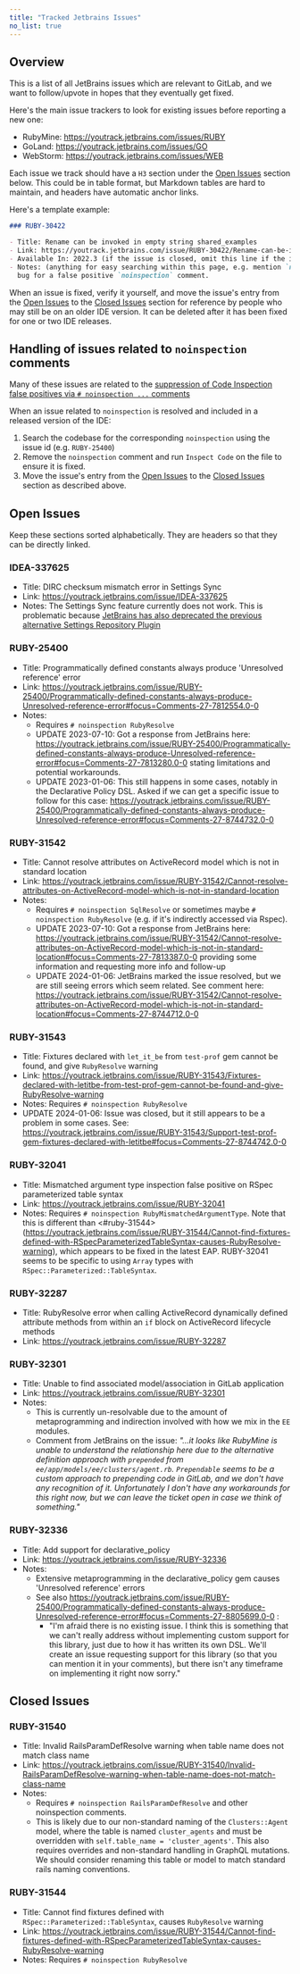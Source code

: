 ```yaml
---
title: "Tracked Jetbrains Issues"
no_list: true
---
```


## Overview

This is a list of all JetBrains issues which are relevant to GitLab, and we want to follow/upvote
in hopes that they eventually get fixed.

Here's the main issue trackers to look for existing issues before reporting a new one:

- RubyMine: <https://youtrack.jetbrains.com/issues/RUBY>
- GoLand: <https://youtrack.jetbrains.com/issues/GO>
- WebStorm: <https://youtrack.jetbrains.com/issues/WEB>

Each issue we track should have a `H3` section under the [Open Issues](#open-issues) section below.
This could be in table format, but Markdown tables are hard to maintain, and headers have automatic anchor links.

Here's a template example:

```markdown
### RUBY-30422

- Title: Rename can be invoked in empty string shared_examples
- Link: https://youtrack.jetbrains.com/issue/RUBY-30422/Rename-can-be-invoked-in-empty-string-sharedexamples
- Available In: 2022.3 (if the issue is closed, omit this line if the issue is still open)
- Notes: (anything for easy searching within this page, e.g. mention `noinspection` if this is a
  bug for a false positive `noinspection` comment.
```

When an issue is fixed, verify it yourself, and move the issue's entry from the [Open Issues](#open-issues) to the [Closed Issues](#closed-issues) section for reference by people who may still be on an older IDE version. It can be deleted after it has been fixed for one or two IDE releases.

## Handling of issues related to `noinspection` comments

Many of these issues are related to the [suppression of Code Inspection false positives via `# noinspection ...` comments](/handbook/tools-and-tips/editors-and-ides/jetbrains-ides/code-inspection/#suppressing-false-positives-with-noinspection-comments)

When an issue related to `noinspection` is resolved and included in a released version of the IDE:

1. Search the codebase for the corresponding `noinspection` using the issue id (e.g. `RUBY-25400`)
1. Remove the `noinspection` comment and run `Inspect Code` on the file to ensure it is fixed.
1. Move the issue's entry from the [Open Issues](#open-issues) to the [Closed Issues](#closed-issues) section as described above.

## Open Issues

Keep these sections sorted alphabetically. They are headers so that they can be directly linked.

### IDEA-337625

- Title: DIRC checksum mismatch error in Settings Sync
- Link: <https://youtrack.jetbrains.com/issue/IDEA-337625>
- Notes: The Settings Sync feature currently does not work. This is problematic because [JetBrains has also deprecated the previous alternative Settings Repository Plugin](/handbook/tools-and-tips/editors-and-ides/jetbrains-ides/setup-and-config/#update-2023-11)

### RUBY-25400

- Title: Programmatically defined constants always produce 'Unresolved reference' error
- Link: <https://youtrack.jetbrains.com/issue/RUBY-25400/Programmatically-defined-constants-always-produce-Unresolved-reference-error#focus=Comments-27-7812554.0-0>
- Notes:
  - Requires `# noinspection RubyResolve`
  - UPDATE 2023-07-10: Got a response from JetBrains here: <https://youtrack.jetbrains.com/issue/RUBY-25400/Programmatically-defined-constants-always-produce-Unresolved-reference-error#focus=Comments-27-7813280.0-0> stating limitations and potential workarounds.
  - UPDATE 2023-01-06: This still happens in some cases, notably in the Declarative Policy DSL. Asked if we can get a specific issue to follow for this case:
    <https://youtrack.jetbrains.com/issue/RUBY-25400/Programmatically-defined-constants-always-produce-Unresolved-reference-error#focus=Comments-27-8744732.0-0>

### RUBY-31542

- Title: Cannot resolve attributes on ActiveRecord model which is not in standard location
- Link: <https://youtrack.jetbrains.com/issue/RUBY-31542/Cannot-resolve-attributes-on-ActiveRecord-model-which-is-not-in-standard-location>
- Notes:
  - Requires `# noinspection SqlResolve` or sometimes maybe `# noinspection RubyResolve` (e.g. if it's indirectly accessed via Rspec).
  - UPDATE 2023-07-10: Got a response from JetBrains here: <https://youtrack.jetbrains.com/issue/RUBY-31542/Cannot-resolve-attributes-on-ActiveRecord-model-which-is-not-in-standard-location#focus=Comments-27-7813387.0-0> providing some information and requesting more info and follow-up
  - UPDATE 2024-01-06: JetBrains marked the issue resolved, but we are still seeing errors which seem related. See comment here:
    <https://youtrack.jetbrains.com/issue/RUBY-31542/Cannot-resolve-attributes-on-ActiveRecord-model-which-is-not-in-standard-location#focus=Comments-27-8744712.0-0>

### RUBY-31543

- Title: Fixtures declared with `let_it_be` from `test-prof` gem cannot be found, and give `RubyResolve` warning
- Link: <https://youtrack.jetbrains.com/issue/RUBY-31543/Fixtures-declared-with-letitbe-from-test-prof-gem-cannot-be-found-and-give-RubyResolve-warning>
- Notes: Requires `# noinspection RubyResolve`
- UPDATE 2024-01-06: Issue was closed, but it still appears to be a problem in some cases. See:
  <https://youtrack.jetbrains.com/issue/RUBY-31543/Support-test-prof-gem-fixtures-declared-with-letitbe#focus=Comments-27-8744742.0-0>

### RUBY-32041

- Title: Mismatched argument type inspection false positive on RSpec parameterized table syntax
- Link: <https://youtrack.jetbrains.com/issue/RUBY-32041>
- Notes: Requires `# noinspection RubyMismatchedArgumentType`.
  Note that this is different than <#ruby-31544> (<https://youtrack.jetbrains.com/issue/RUBY-31544/Cannot-find-fixtures-defined-with-RSpecParameterizedTableSyntax-causes-RubyResolve-warning>), which appears to be fixed in the latest EAP.
  RUBY-32041 seems to be specific to using `Array` types with `RSpec::Parameterized::TableSyntax`.

### RUBY-32287

- Title: RubyResolve error when calling ActiveRecord dynamically defined attribute methods from within an `if` block on ActiveRecord lifecycle methods
- Link: <https://youtrack.jetbrains.com/issue/RUBY-32287>

### RUBY-32301

- Title: Unable to find associated model/association in GitLab application
- Link: <https://youtrack.jetbrains.com/issue/RUBY-32301>
- Notes:
  - This is currently un-resolvable due to the amount of metaprogramming and indirection involved with how we mix in the `EE` modules.
  - Comment from JetBrains on the issue:
    *"...it looks like RubyMine is unable to understand the relationship here due to the alternative definition approach with `prepended` from `ee/app/models/ee/clusters/agent.rb`. `Prependable` seems to be a custom approach to prepending code in GitLab,
    and we don't have any recognition of it. Unfortunately I don't have any workarounds for this right now, but we can leave the ticket open in case we think of something."*

### RUBY-32336

- Title: Add support for declarative_policy
- Link: <https://youtrack.jetbrains.com/issue/RUBY-32336>
- Notes:
  - Extensive metaprogramming in the declarative_policy gem causes 'Unresolved reference' errors
  - See also <https://youtrack.jetbrains.com/issue/RUBY-25400/Programmatically-defined-constants-always-produce-Unresolved-reference-error#focus=Comments-27-8805699.0-0> :
    - "I'm afraid there is no existing issue. I think this is something that we can't really address without implementing custom support for this library, just due to how
      it has written its own DSL. We'll create an issue requesting support for this library (so that you can mention it in your comments), but there isn't any timeframe
      on implementing it right now sorry."

## Closed Issues

### RUBY-31540

- Title: Invalid RailsParamDefResolve warning when table name does not match class name
- Link: <https://youtrack.jetbrains.com/issue/RUBY-31540/Invalid-RailsParamDefResolve-warning-when-table-name-does-not-match-class-name>
- Notes:
  - Requires `# noinspection RailsParamDefResolve` and other noinspection comments.
  - This is likely due to our non-standard naming of the `Clusters::Agent` model, where
    the table is named `cluster_agents` and must be overridden with
    `self.table_name = 'cluster_agents'`. This also requires overrides and non-standard
    handling in GraphQL mutations. We should consider renaming this table or model to match
    standard rails naming conventions.

### RUBY-31544

- Title: Cannot find fixtures defined with `RSpec::Parameterized::TableSyntax`, causes `RubyResolve` warning
- Link: <https://youtrack.jetbrains.com/issue/RUBY-31544/Cannot-find-fixtures-defined-with-RSpecParameterizedTableSyntax-causes-RubyResolve-warning>
- Notes: Requires `# noinspection RubyResolve`
